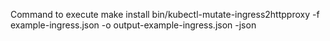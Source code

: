 Command to execute
make install
bin/kubectl-mutate-ingress2httpproxy -f example-ingress.json  -o output-example-ingress.json -json
